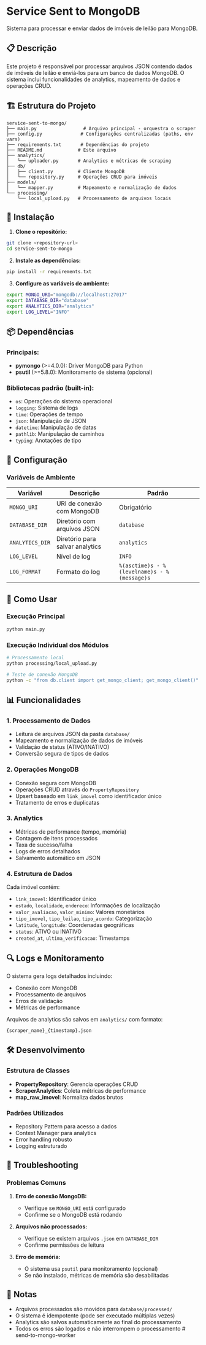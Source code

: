 # Service Sent to MongoDB

Sistema para processar e enviar dados de imóveis de leilão para MongoDB.

## 📋 Descrição

Este projeto é responsável por processar arquivos JSON contendo dados de imóveis de leilão e enviá-los para um banco de dados MongoDB. O sistema inclui funcionalidades de analytics, mapeamento de dados e operações CRUD.

## 🏗️ Estrutura do Projeto

```
service-sent-to-mongo/
├── main.py                 # Arquivo principal - orquestra o scraper
├── config.py              # Configurações centralizadas (paths, env vars)
├── requirements.txt       # Dependências do projeto
├── README.md             # Este arquivo
├── analytics/
│   └── uploader.py       # Analytics e métricas de scraping
├── db/
│   ├── client.py         # Cliente MongoDB
│   └── repository.py     # Operações CRUD para imóveis
├── models/
│   └── mapper.py         # Mapeamento e normalização de dados
└── processing/
    └── local_upload.py   # Processamento de arquivos locais
```

## 🚀 Instalação

1. **Clone o repositório:**
```bash
git clone <repository-url>
cd service-sent-to-mongo
```

2. **Instale as dependências:**
```bash
pip install -r requirements.txt
```

3. **Configure as variáveis de ambiente:**
```bash
export MONGO_URI="mongodb://localhost:27017"
export DATABASE_DIR="database"
export ANALYTICS_DIR="analytics"
export LOG_LEVEL="INFO"
```

## 📦 Dependências

### Principais:
- **pymongo** (>=4.0.0): Driver MongoDB para Python
- **psutil** (>=5.8.0): Monitoramento de sistema (opcional)

### Bibliotecas padrão (built-in):
- `os`: Operações do sistema operacional
- `logging`: Sistema de logs
- `time`: Operações de tempo
- `json`: Manipulação de JSON
- `datetime`: Manipulação de datas
- `pathlib`: Manipulação de caminhos
- `typing`: Anotações de tipo

## 🔧 Configuração

### Variáveis de Ambiente

| Variável | Descrição | Padrão |
|----------|-----------|--------|
| `MONGO_URI` | URI de conexão com MongoDB | Obrigatório |
| `DATABASE_DIR` | Diretório com arquivos JSON | `database` |
| `ANALYTICS_DIR` | Diretório para salvar analytics | `analytics` |
| `LOG_LEVEL` | Nível de log | `INFO` |
| `LOG_FORMAT` | Formato do log | `%(asctime)s - %(levelname)s - %(message)s` |

## 🎯 Como Usar

### Execução Principal
```bash
python main.py
```

### Execução Individual dos Módulos
```bash
# Processamento local
python processing/local_upload.py

# Teste de conexão MongoDB
python -c "from db.client import get_mongo_client; get_mongo_client()"
```

## 📊 Funcionalidades

### 1. **Processamento de Dados**
- Leitura de arquivos JSON da pasta `database/`
- Mapeamento e normalização de dados de imóveis
- Validação de status (ATIVO/INATIVO)
- Conversão segura de tipos de dados

### 2. **Operações MongoDB**
- Conexão segura com MongoDB
- Operações CRUD através do `PropertyRepository`
- Upsert baseado em `link_imovel` como identificador único
- Tratamento de erros e duplicatas

### 3. **Analytics**
- Métricas de performance (tempo, memória)
- Contagem de itens processados
- Taxa de sucesso/falha
- Logs de erros detalhados
- Salvamento automático em JSON

### 4. **Estrutura de Dados**
Cada imóvel contém:
- `link_imovel`: Identificador único
- `estado`, `localidade`, `endereco`: Informações de localização
- `valor_avaliacao`, `valor_minimo`: Valores monetários
- `tipo_imovel`, `tipo_leilao`, `tipo_acordo`: Categorização
- `latitude`, `longitude`: Coordenadas geográficas
- `status`: ATIVO ou INATIVO
- `created_at`, `ultima_verificacao`: Timestamps

## 🔍 Logs e Monitoramento

O sistema gera logs detalhados incluindo:
- Conexão com MongoDB
- Processamento de arquivos
- Erros de validação
- Métricas de performance

Arquivos de analytics são salvos em `analytics/` com formato:
```
{scraper_name}_{timestamp}.json
```

## 🛠️ Desenvolvimento

### Estrutura de Classes

- **PropertyRepository**: Gerencia operações CRUD
- **ScraperAnalytics**: Coleta métricas de performance
- **map_raw_imovel**: Normaliza dados brutos

### Padrões Utilizados

- Repository Pattern para acesso a dados
- Context Manager para analytics
- Error handling robusto
- Logging estruturado

## 🐛 Troubleshooting

### Problemas Comuns

1. **Erro de conexão MongoDB:**
   - Verifique se `MONGO_URI` está configurado
   - Confirme se o MongoDB está rodando

2. **Arquivos não processados:**
   - Verifique se existem arquivos `.json` em `DATABASE_DIR`
   - Confirme permissões de leitura

3. **Erro de memória:**
   - O sistema usa `psutil` para monitoramento (opcional)
   - Se não instalado, métricas de memória são desabilitadas

## 📝 Notas

- Arquivos processados são movidos para `database/processed/`
- O sistema é idempotente (pode ser executado múltiplas vezes)
- Analytics são salvos automaticamente ao final do processamento
- Todos os erros são logados e não interrompem o processamento # send-to-mongo-worker
